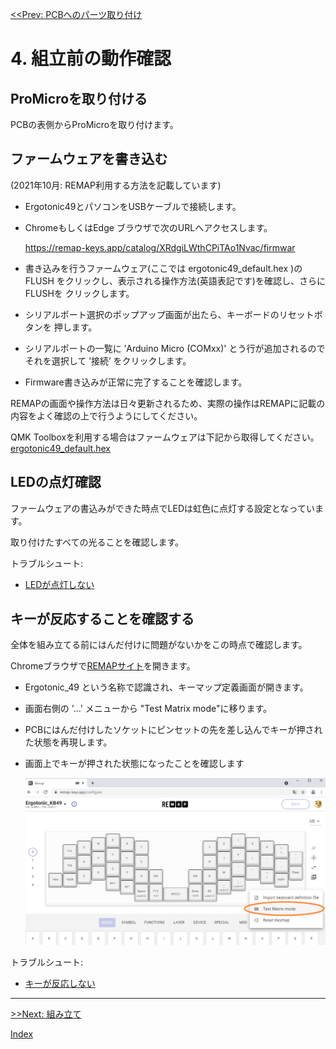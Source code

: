 [<<Prev: PCBへのパーツ取り付け](03_soldering_pcb.md)  

# 4. 組立前の動作確認

## ProMicroを取り付ける

PCBの表側からProMicroを取り付けます。

## ファームウェアを書き込む

(2021年10月: REMAP利用する方法を記載しています)

- Ergotonic49とパソコンをUSBケーブルで接続します。

- ChromeもしくはEdge ブラウザで次のURLへアクセスします。

   https://remap-keys.app/catalog/XRdgiLWthCPiTAo1Nvac/firmwar

-  書き込みを行うファームウェア(ここでは ergotonic49_default.hex )の FLUSH 
   をクリックし、表示される操作方法(英語表記です)を確認し、さらにFLUSHを
   クリックします。

- シリアルポート選択のポップアップ画面が出たら、キーボードのリセットボタンを
  押します。

- シリアルポートの一覧に ’Arduino Micro (COMxx)' とう行が追加されるので
  それを選択して ’接続’ をクリックします。

- Firmware書き込みが正常に完了することを確認します。


REMAPの画面や操作方法は日々更新されるため、実際の操作はREMAPに記載の
内容をよく確認の上で行うようにしてください。



QMK Toolboxを利用する場合はファームウェアは下記から取得してください。
   [ergotonic49_default.hex](lib/ergotonic49_default.hex)  

## LEDの点灯確認

ファームウェアの書込みができた時点でLEDは虹色に点灯する設定となっています。

取り付けたすべての光ることを確認します。

トラブルシュート:
  - [LEDが点灯しない](07_troubleshoot.md)
  
## キーが反応することを確認する

全体を組み立てる前にはんだ付けに問題がないかをこの時点で確認します。

Chromeブラウザで[REMAPサイト](https://remap-keys.app/configure)を開きます。

- Ergotonic_49 という名称で認識され、キーマップ定義画面が開きます。
- 画面右側の  '...' メニューから "Test Matrix mode"に移ります。
- PCBにはんだ付けしたソケットにピンセットの先を差し込んでキーが押された状態を再現します。
- 画面上でキーが押された状態になったことを確認します

  <img src="img/remap.png" alt="img" title="img/remap.png" width=500>

トラブルシュート:
  - [キーが反応しない](07_troubleshoot.md)


----
 [>>Next: 組み立て](05_assembly.md)

[Index](index.md)
